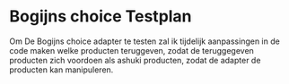 # Bogijns choice Testplan

Om De Bogijns choice adapter te testen zal ik tijdelijk aanpassingen in de code maken welke producten teruggeven, zodat de teruggegeven producten zich voordoen als ashuki producten, zodat de adapter de producten kan manipuleren.